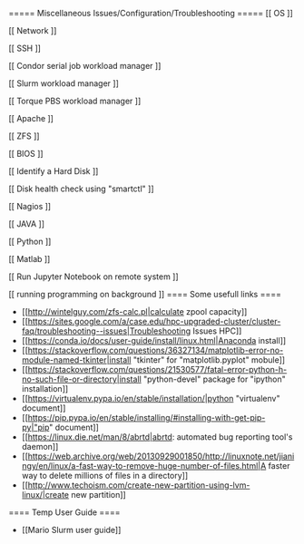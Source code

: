 ===== Miscellaneous Issues/Configuration/Troubleshooting =====
[[ OS ]]

[[ Network ]]

[[ SSH ]]

[[ Condor serial job workload manager ]]

[[ Slurm workload manager ]]

[[ Torque PBS workload manager ]]

[[ Apache ]]

[[ ZFS ]]

[[ BIOS ]]

[[ Identify a Hard Disk ]]

[[ Disk health check using "smartctl" ]]

[[ Nagios ]]

[[ JAVA ]]

[[ Python ]]

[[ Matlab ]]

[[ Run Jupyter Notebook on remote system ]]

[[ running programming on background ]]
==== Some usefull links ====
  * [[http://wintelguy.com/zfs-calc.pl|calculate zpool capacity]]
  * [[https://sites.google.com/a/case.edu/hpc-upgraded-cluster/cluster-faq/troubleshooting--issues|Troubleshooting Issues HPC]]
  * [[https://conda.io/docs/user-guide/install/linux.html|Anaconda install]]
  * [[https://stackoverflow.com/questions/36327134/matplotlib-error-no-module-named-tkinter|install "tkinter" for "matplotlib.pyplot" mobule]]
  * [[https://stackoverflow.com/questions/21530577/fatal-error-python-h-no-such-file-or-directory|install "python-devel" package for "ipython" installation]]
  * [[https://virtualenv.pypa.io/en/stable/installation/|python "virtualenv" document]]
  * [[https://pip.pypa.io/en/stable/installing/#installing-with-get-pip-py|"pip" document]]
  * [[https://linux.die.net/man/8/abrtd|abrtd: automated bug reporting tool's daemon]]
  * [[https://web.archive.org/web/20130929001850/http://linuxnote.net/jianingy/en/linux/a-fast-way-to-remove-huge-number-of-files.html|A faster way to delete millions of files in a directory]]
  * [[http://www.techoism.com/create-new-partition-using-lvm-linux/|create new partition]]

==== Temp User Guide ====
  * [[Mario Slurm user guide]]